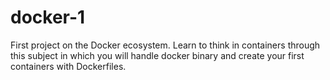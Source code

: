 # docker-1
First project on the Docker ecosystem. Learn to think in containers through this subject in which you will handle docker binary and create your first containers with Dockerfiles.
